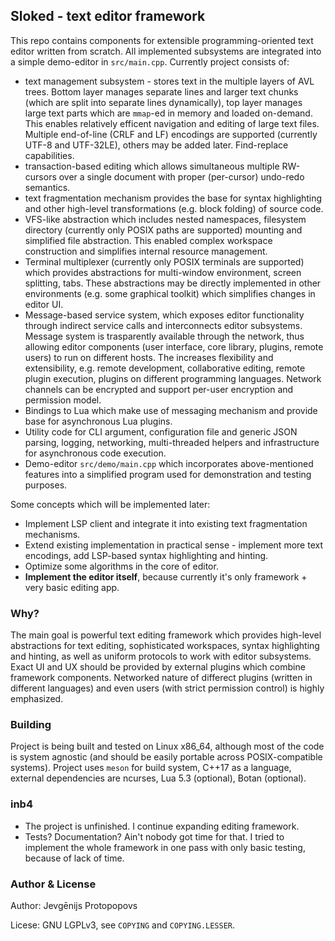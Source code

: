 ## Sloked - text editor framework

This repo contains components for extensible programming-oriented text editor written from scratch. All implemented subsystems are integrated into a simple demo-editor in `src/main.cpp`. Currently project consists of:
* text management subsystem - stores text in the multiple layers of AVL trees. Bottom layer manages separate lines and larger text chunks (which are split into separate lines dynamically), top layer manages large text parts which are `mmap`-ed in memory and loaded on-demand. This enables relatively efficent navigation and editing of large text files. Multiple end-of-line (CRLF and LF) encodings are supported (currently UTF-8 and UTF-32LE), others may be added later. Find-replace capabilities.
* transaction-based editing which allows simultaneous multiple RW-cursors over a single document with proper (per-cursor) undo-redo semantics.
* text fragmentation mechanism provides the base for syntax highlighting and other high-level transformations (e.g. block folding) of source code.
* VFS-like abstraction which includes nested namespaces, filesystem directory (currently only POSIX paths are supported) mounting and simplified file abstraction. This enabled complex workspace construction and simplifies internal resource management.
* Terminal multiplexer (currently only POSIX terminals are supported) which provides abstractions for multi-window environment, screen splitting, tabs. These abstractions may be directly implemented in other environments (e.g. some graphical toolkit) which simplifies changes in editor UI.
* Message-based service system, which exposes editor functionality through indirect service calls and interconnects editor subsystems. Message system is trasparently available through the network, thus allowing editor components (user  interface, core library, plugins, remote users) to run on different hosts. The increases flexibility and extensibility, e.g. remote development, collaborative editing, remote plugin execution, plugins on different programming languages. Network channels can be encrypted and support per-user encryption and permission model.
* Bindings to Lua which make use of messaging mechanism and provide base for asynchronous Lua plugins.
* Utility code for CLI argument, configuration file and generic JSON parsing, logging, networking, multi-threaded helpers and infrastructure for asynchronous code execution.
* Demo-editor `src/demo/main.cpp` which incorporates above-mentioned features into a simplified program used for demonstration and testing purposes.

Some concepts which will be implemented later:
* Implement LSP client and integrate it into existing text fragmentation mechanisms.
* Extend existing implementation in practical sense - implement more text encodings, add LSP-based syntax highlighting and hinting.
* Optimize some algorithms in the core of editor.
* **Implement the editor itself**, because currently it's only framework + very basic editing app.


### Why?

The main goal is powerful text editing framework which provides high-level abstractions for text editing, sophisticated workspaces, syntax highlighting and hinting, as well as uniform protocols to work with editor subsystems. Exact UI and UX should be provided by external plugins which combine framework components. Networked nature of differect plugins (written in different languages) and even users (with strict permission control) is highly emphasized.

### Building
Project is being built and tested on Linux x86_64, although most of the code is system agnostic (and should be easily portable across POSIX-compatible systems). Project uses `meson` for build system, C++17 as a language, external dependencies are ncurses, Lua 5.3 (optional), Botan (optional).

### inb4

* The project is unfinished. I continue expanding editing framework.
* Tests? Documentation? Ain't nobody got time for that. I tried to implement the whole framework in
one pass with only basic testing, because of lack of time.

### Author & License

Author: Jevgēnijs Protopopovs

Licese: GNU LGPLv3, see `COPYING` and `COPYING.LESSER`.